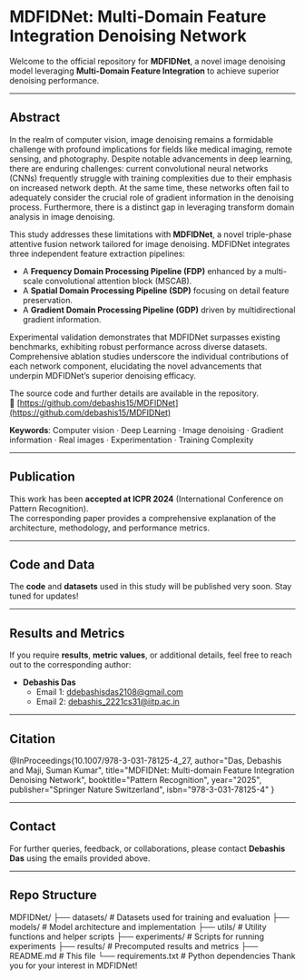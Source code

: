 # MDFIDNet: Multi-Domain Feature Integration Denoising Network

Welcome to the official repository for **MDFIDNet**, a novel image denoising model leveraging **Multi-Domain Feature Integration** to achieve superior denoising performance. 

---

## Abstract
In the realm of computer vision, image denoising remains a formidable challenge with profound implications for fields like medical imaging, remote sensing, and photography. Despite notable advancements in deep learning, there are enduring challenges: current convolutional neural networks (CNNs) frequently struggle with training complexities due to their emphasis on increased network depth. At the same time, these networks often fail to adequately consider the crucial role of gradient information in the denoising process. Furthermore, there is a distinct gap in leveraging transform domain analysis in image denoising. 

This study addresses these limitations with **MDFIDNet**, a novel triple-phase attentive fusion network tailored for image denoising. MDFIDNet integrates three independent feature extraction pipelines:
- A **Frequency Domain Processing Pipeline (FDP)** enhanced by a multi-scale convolutional attention block (MSCAB).
- A **Spatial Domain Processing Pipeline (SDP)** focusing on detail feature preservation.
- A **Gradient Domain Processing Pipeline (GDP)** driven by multidirectional gradient information.

Experimental validation demonstrates that MDFIDNet surpasses existing benchmarks, exhibiting robust performance across diverse datasets. Comprehensive ablation studies underscore the individual contributions of each network component, elucidating the novel advancements that underpin MDFIDNet’s superior denoising efficacy.  

The source code and further details are available in the repository.  
🔗 [https://github.com/debashis15/MDFIDNet](https://github.com/debashis15/MDFIDNet)  

**Keywords**: Computer vision · Deep Learning · Image denoising · Gradient information · Real images · Experimentation · Training Complexity

---

## Publication
This work has been **accepted at ICPR 2024** (International Conference on Pattern Recognition).  
The corresponding paper provides a comprehensive explanation of the architecture, methodology, and performance metrics.

---

## Code and Data
The **code** and **datasets** used in this study will be published very soon. Stay tuned for updates!

---

## Results and Metrics
If you require **results**, **metric values**, or additional details, feel free to reach out to the corresponding author:

- **Debashis Das**
  - Email 1: [ddebashisdas2108@gmail.com](mailto:ddebashisdas2108@gmail.com)
  - Email 2: [debashis_2221cs31@iitp.ac.in](mailto:debashis_2221cs31@iitp.ac.in)

---

## Citation
@InProceedings{10.1007/978-3-031-78125-4_27,
  author="Das, Debashis and Maji, Suman Kumar",
  title="MDFIDNet: Multi-domain Feature Integration Denoising Network",
  booktitle="Pattern Recognition",
  year="2025",
  publisher="Springer Nature Switzerland",
  isbn="978-3-031-78125-4"
}

---

## Contact
For further queries, feedback, or collaborations, please contact **Debashis Das** using the emails provided above.

---
## Repo Structure
MDFIDNet/
├── datasets/               # Datasets used for training and evaluation
├── models/                 # Model architecture and implementation
├── utils/                  # Utility functions and helper scripts
├── experiments/            # Scripts for running experiments
├── results/                # Precomputed results and metrics
├── README.md               # This file
└── requirements.txt        # Python dependencies
Thank you for your interest in MDFIDNet!
